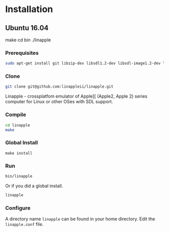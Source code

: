 # Installation


## Ubuntu 16.04

make
cd bin
./linapple

### Prerequisites

```bash
sudo apt-get install git libzip-dev libsdl1.2-dev libsdl-image1.2-dev libcurl4-openssl-dev zlib1g-dev
```

### Clone

```bash
git clone git@github.com:linappleii/linapple.git 
```
Linapple - crossplatfom emulator of Apple][ (Apple2, Apple 2) series computer for Linux or other OSes with SDL support.


### Compile

```bash
cd linapple
make
```

### Global Install
```shell
make install
```

### Run

```bash
bin/linapple
```

Or if you did a global install.

```bash
linapple
```

### Configure

A directory name `linapple` can be found in your home directory. Edit the `linapple.conf` file.


